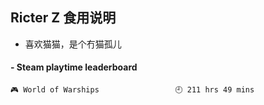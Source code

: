 ## Ricter Z 食用说明
- 喜欢猫猫，是个冇猫孤儿

<!-- steam-box start -->
#### - Steam playtime leaderboard
```text
🎮 World of Warships                 🕘 211 hrs 49 mins
```
<!-- Powered by https://github.com/YouEclipse/steam-box . -->
<!-- steam-box end -->
